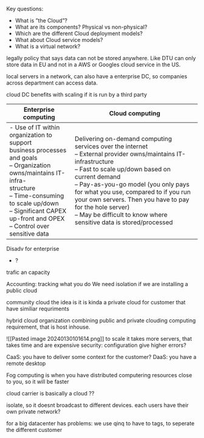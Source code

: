 Key questions:
- What is ”the Cloud”?  
- What are its components? Physical vs non-physical?  
- Which are the different Cloud deployment models?  
- What about Cloud service models?  
- What is a virtual network?

legally policy that says data can not be stored anywhere. Like DTU can only store data in EU and not in a AWS or Googles cloud service in the US. 

local servers in a network, can also have a enterprise DC, so companies across department can access data.

cloud DC benefits with scaling if it is run by a third party


| Enterprise computing | Cloud computing |
| --- | --- |
| - Use of IT within organization to support  <br>business processes and goals  <br>– Organization owns/maintains IT-infra-  <br>structure  <br>– Time-consuming to scale up/down  <br>– Significant CAPEX up-front and OPEX  <br>– Control over sensitive data | Delivering on-demand computing  <br>services over the internet  <br>– External provider owns/maintains IT-  <br>infrastructure  <br>– Fast to scale up/down based on  <br>current demand  <br>– Pay-as-you-go model  (you only pays for what you use, compared to if you run your own servers. Then you have to pay for the hole server)<br>– May be difficult to know where  <br>sensitive data is stored/processed |
Disadv for enterprise
- ?

trafic an capacity

Accounting: tracking what you do
We need isolation if we are installing a public cloud


community cloud
the idea is it is kinda a private cloud for customer that have similiar requriments

hybrid cloud
organization combining public and private clouding
computing requirement, that is host inhouse.


![[Pasted image 20240130101614.png]]
to scale it takes more servers, that takes time and are expensive
security: configuration give higher errors?

CaaS: you have to deliver some context for the customer?
DaaS: you have a remote desktop


Fog computing is when you have distributed computering resources close to you, so it will be faster

cloud carrier is basically a cloud ??


isolate, so it doesnt broadcast to different devices.
each users have their own private network?

for a big datacenter has problems:
we use qinq to have to tags, to seperate the different customer